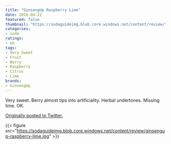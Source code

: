 ```yaml
---
title: "GinsengUp Raspberry Lime"
date: 2016-04-22
featured: false
thumbnail: "https://sodaguideimg.blob.core.windows.net/content/review/thumbs/ginsengup-raspberry-lime.jpg"
categories:
- soda
ratings:
- ok
tags:
- Very Sweet
- Fruit
- Berry
- Raspberry
- Citrus
- Lime
brands:
- GinsengUp
---
```


Very sweet. Berry almost tips into artificiality. Herbal undertones. Missing lime. OK.

[Originally posted to Twitter.](https://twitter.com/Cavorter/status/723623401395347456)

{{< figure src="https://sodaguideimg.blob.core.windows.net/content/review/ginsengup-raspberry-lime.jpg" >}}

